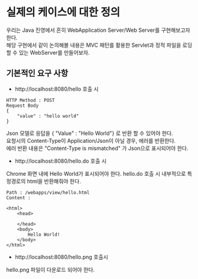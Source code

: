 # 실제의 케이스에 대한 정의 

우리는 Java 진영에서 흔히 WebApplication Server/Web Server를 구현해보고자 한다.   
해당 구현에서 같이 논의해볼 내용은 MVC 패턴를 활용한 Servlet과 정적 파일을 로딩할 수 있는 WebServer를 만들어보자. 

## 기본적인 요구 사항 

- http://localhost:8080/hello 호출 시

```
HTTP Method : POST   
Request Body   
{  
    "value" : "hello world"  
}
```

Json 모델로 응답을 { "Value" : "Hello World"} 로 반환 할 수 있어야 한다.  
요청시의 Content-Type이 Application/Json이 아닐 경우, 에러를 반환한다.   
에러 반환 내용은 "Content-Type is mismatched" 가 Json으로 표시되어야 한다.   

- http://localhost:8080/hello.do 호출 시 

Chrome 화면 내에 Hello World가 표시되어야 한다. hello.do 호출 시 내부적으로 특정경로의 html을 반환해줘야 한다.   

```
Path : /webapps/view/hello.html   
Content :     

<html>
    <head>
    
    </head>
    <body>
        Hello World! 
    </body>
</html>

```

- http://localhost:8080/hello.png 호출시 

hello.png 파일이 다운로드 되어야 한다. 

